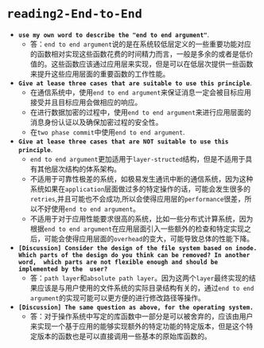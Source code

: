 # `reading2-End-to-End`

- **`use my own word to describe the "end to end argument"`**.
  - 答：`end to end argument`说的是在系统较低层定义的一些重要功能对应的函数相对实现这些函数花费的时间精力而言，一般是多余的或者是低价值的。这些函数应该通过应用层来实现，但是可以在低层次提供一些函数来提升这些应用层面的重要函数的工作性能。
- **`Give at lease three cases that are suitable to use this principle`**.
  - 在通信系统中，使用`end to end argument`来保证消息一定会被目标应用接受并且目标应用会做相应的响应。
  - 在进行数据加密的过程中，使用`end to end argument`来进行应用层面的消息身份认证以及确保加密过程的安全性。
  - 在`two phase commit`中使用`end to end argument`.
- **`Give at lease three cases that are NOT suitable to use this principle`**.
  - `end to end argument`更加适用于`layer-structed`结构，但是不适用于具有其他层次结构的体系架构。
  - 不适用于可靠性极差的系统，如极易发生通讯中断的通信系统，因为这种系统如果在`application`层面做过多的特定操作的话，可能会发生很多的`retries`,并且可能也不会成功,所以会使得应用层的`performance`很差，所以不好使用`end to end argument`。
  - 不适用于对于应用性能要求很高的系统，比如一些分布式计算系统，因为根据`end to end argument`在应用层面引入一些额外的检查和特定实现之后，可能会使得应用层面的`overhead`的变大，可能导致总体的性能下降。
- **`[Discussion] Consider the design of the file system based on inode.  Which parts of the design do you think can be removed? In another word,  which parts are not flexible enough and should be implemented by the  user?`**
  - 答：`path layer`和`absolute path layer`。因为这两个`layer`最终实现的结果应该是与用户使用的文件系统的实际目录结构有关的，通过`end to end argument`的实现可能可以更方便的进行修改路径等操作。
- **`[Discussion] The same question as above, for the operating system.`**
  - 答：对于操作系统中写定的库函数中一部分是可以被舍弃的，应该由用户来实现一个基于应用的能够实现额外的特定功能的特定版本，但是这个特定版本的函数也是可以直接调用一些基本的原始库函数的。
